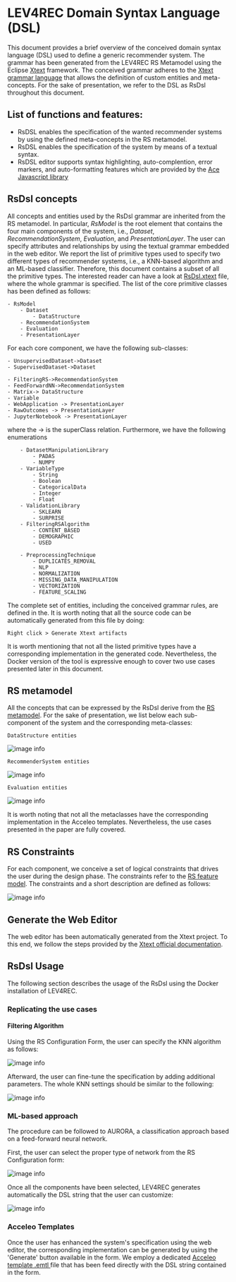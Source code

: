 # LEV4REC Domain Syntax Language (DSL)

This document provides a brief overview of the conceived domain syntax language (DSL) used to define a generic recommender system. The grammar has been generated from the LEV4REC RS Metamodel using the Eclipse [Xtext](https://www.eclipse.org/Xtext/index.html) framework. The conceived grammar adheres to the [Xtext grammar language](https://www.eclipse.org/Xtext/documentation/301_grammarlanguage.html) that allows the definition of custom entities and meta-concepts. For the sake of presentation, we refer to the DSL as RsDsl throughout this document.    

## List of functions and features:

- RsDSL enables the specification of the wanted recommender systems by using the defined meta-concepts in the RS metamodel.
- RsDSL enables the specification of the system by means of a textual syntax.
- RsDSL editor supports syntax highlighting, auto-complention, error markers, and auto-formatting features which are provided by the [Ace Javascript library](https://ace.c9.io/)

## RsDsl concepts

All concepts and entities used by the RsDsl grammar are inherited from the RS metamodel. In particular, *RsModel* is the root element that contains the four main components of the system, i.e., *Dataset*, *RecommendationSystem*, *Evaluation*, and *PresentationLayer*. The user can specify attributes and relationships by using the textual grammar embedded in the web editor. We report the list of primitive types used to specify two different types of recommender systems, i.e., a KNN-based algorithm and an ML-based classifier. Therefore, this document contains a subset of all the primitive types. The interested reader can have a look at [RsDsl.xtext](https://github.com/MDEGroup/LEV4REC-Tool/blob/main/lev4rec/bundles/org.xtext.lev4rec.parent/org.xtext.lev4rec/src/org/xtext/lev4recgrammar/first/RsDsl.xtext) file, where the whole grammar is specified. The list of the core primitive classes has been defined as follows:
    
    - RsModel
        - Dataset
            - DataStructure
        - RecommendationSystem
        - Evaluation
        - PresentationLayer



For each core component, we have the following sub-classes:



    - UnsupervisedDataset->Dataset 
    - SupervisedDataset->Dataset 

    - FilteringRS->RecommendationSystem
    - FeedForwardNN->RecommendationSystem
    - Matrix-> DataStructure
    - Variable
    - WebApplication -> PresentationLayer
    - RawOutcomes -> PresentationLayer
    - JupyterNotebook -> PresentationLayer



    


where the -> is the superClass relation. Furthermore, we have the following enumerations 

        - DatasetManipulationLibrary
            - PADAS
            - NUMPY
        - VariableType
            - String 
            - Boolean 
            - CategoricalData 
            - Integer 
            - Float 
        - ValidationLibrary
            - SKLEARN
            - SURPRISE
        - FilteringRSAlgorithm
            - CONTENT_BASED
            - DEMOGRAPHIC
            - USED

        - PreprocessingTechnique
            - DUPLICATES_REMOVAL 
            - NLP 
            - NORMALIZATION 
            - MISSING_DATA_MANIPULATION 
            - VECTORIZATION 
            - FEATURE_SCALING 


The complete set of entities, including the conceived grammar rules, are defined in the. It is worth noting that all the source code can be automatically generated from this file by doing:

` Right click > Generate Xtext artifacts `


It is worth mentioning that not all the listed primitive types have a corresponding implementation in the generated code. Nevertheless, the Docker version of the tool is expressive enough to cover two use cases presented later in this document. 

## RS metamodel

All the concepts that can be expressed by the RsDsl derive from the [RS metamodel](https://github.com/MDEGroup/LEV4REC-Tool/blob/main/use_case_artifacts/LEV4REC_meta_model.png). For the sake of presentation, we list below each sub-component of the system and the corresponding meta-classes: 

` DataStructure entities `

![image info](img_src/lowcode_dsl_dataset_datastructure.png)

` RecommenderSystem entities `

![image info](img_src/lowcodersDSL_RecommenderSystem.png)


` Evaluation entities `

![image info](img_src/lowcodersDSL_ValidationTechnique.png)

It is worth noting that not all the metaclasses have the corresponding implementation in the Acceleo templates. Nevertheless, the use cases presented in the paper are fully covered.   



## RS Constraints

For each component, we conceive a set of logical constraints that drives the user during the design phase. The constraints refer to the [RS feature model](https://github.com/MDEGroup/LEV4REC-Tool/blob/main/use_case_artifacts/LEV4REC_feature_model.png). The constraints and a short description are defined as follows:


![image info](img_src/ConstraintsTable.png)


## Generate the Web Editor

The web editor has been automatically generated from the Xtext project. To this end, we follow the steps provided by the [Xtext official documentation](https://www.eclipse.org/Xtext/documentation/330_web_support.html).





## RsDsl Usage
The following section describes the usage of the RsDsl using the Docker installation of LEV4REC. 


### Replicating the use cases

#### Filtering Algorithm

Using the RS Configuration Form, the user can specify the KNN algorithm as follows: 



![image info](img_src/filtering_component.png)

Afterward, the user can fine-tune the specification by adding additional parameters. The whole KNN settings should be similar to the following:



![image info](img_src/filtering_editor.png)



### ML-based approach

The procedure can be followed to AURORA, a classification approach based on a feed-forward neural network. 

First, the user can select the proper type of network from the RS Configuration form:

![image info](img_src/ml_component_form.png)


Once all the components have been selected, LEV4REC generates automatically the DSL string that the user can customize:


![image info](img_src/ml_editor.png)

### Acceleo Templates

Once the user has enhanced the system's specification using the web editor, the corresponding implementation can be generated by using the 'Generate' button available in the form. We employ a dedicated [Acceleo template .emtl ](https://github.com/MDEGroup/LEV4REC-Tool/tree/main/lev4rec/bundles/lev4rec.code.template/src/lev4rec/code/template/main) file that has been feed directly with the DSL string contained in the form.  










